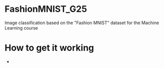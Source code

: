 # FashionMNIST_G25
Image classification based on the "Fashion MNIST" dataset for the Machine Learning course

# How to get it working
- 

